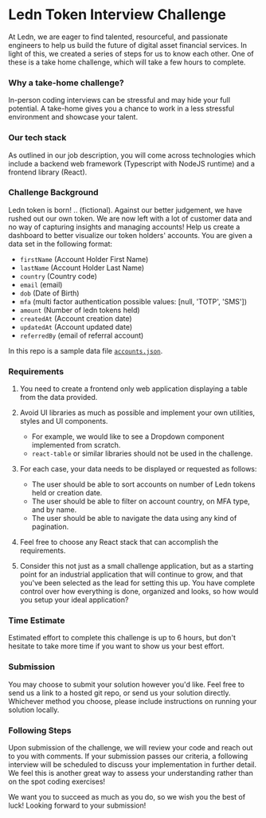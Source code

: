 # Ledn Token Interview Challenge
At Ledn, we are eager to find talented, resourceful, and passionate engineers to help us build the future of digital asset financial services. In light of this, we created a series of steps for us to know each other. One of these is a take home challenge, which will take a few hours to complete.

### Why a take-home challenge?
In-person coding interviews can be stressful and may hide your full potential. A take-home gives you a chance to work in a less stressful environment and showcase your talent.

### Our tech stack
As outlined in our job description, you will come across technologies which include a backend web framework (Typescript with NodeJS runtime) and a frontend library (React).

### Challenge Background
Ledn token is born! .. (fictional). Against our better judgement, we have rushed out our own token. We are now left with a lot of customer data and no way of capturing insights and managing accounts! Help us create a dashboard to better visualize our token holders' accounts. You are given a data set in the following format:
* `firstName` (Account Holder First Name)
* `lastName` (Account Holder Last Name)
* `country` (Country code)
* `email` (email)
* `dob` (Date of Birth)
* `mfa` (multi factor authentication possible values: [null, 'TOTP', 'SMS'])
* `amount` (Number of ledn tokens held)
* `createdAt` (Account creation date)
* `updatedAt` (Account updated date)
* `referredBy` (email of referral account)

In this repo is a sample data file [`accounts.json`](/accounts.json).

### Requirements
1. You need to create a frontend only web application displaying a table from the data provided.
  
2. Avoid UI libraries as much as possible and implement your own utilities, styles and UI components.
   * For example, we would like to see a Dropdown component implemented from scratch.
   * `react-table` or similar libraries should not be used in the challenge.

3. For each case, your data needs to be displayed or requested as follows:
   * The user should be able to sort accounts on number of Ledn tokens held or creation date.
   * The user should be able to filter on account country, on MFA type, and by name.
   * The user should be able to navigate the data using any kind of pagination.
   
4. Feel free to choose any React stack that can accomplish the requirements.

5. Consider this not just as a small challenge application, but as a starting point for an industrial application that will continue to grow, and that you've been selected as the lead for setting this up. You have complete control over how everything is done, organized and looks, so how would you setup your ideal application?
   
### Time Estimate
Estimated effort to complete this challenge is up to 6 hours, but don't hesitate to take more time if you want to show us your best effort.

### Submission
You may choose to submit your solution however you'd like. Feel free to send us a link to a hosted git repo, or send us your solution directly. Whichever method you choose, please include instructions on running your solution locally.

### Following Steps
Upon submission of the challenge, we will review your code and reach out to you with comments. If your submission passes our criteria, a following interview will be scheduled to discuss your implementation in further detail. We feel this is another great way to assess your understanding rather than on the spot coding exercises!

We want you to succeed as much as you do, so we wish you the best of luck! Looking forward to your submission!
